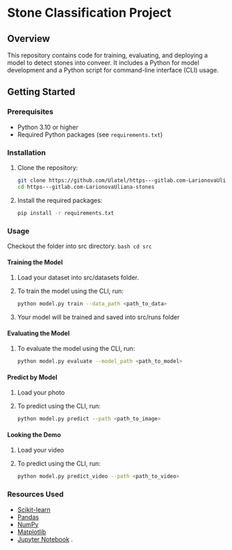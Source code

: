 
# Stone Classification Project

## Overview

This repository contains code for training, evaluating, and deploying a model to detect stones into conveer. It includes a Python for model development and a Python script for command-line interface (CLI) usage.

## Getting Started

### Prerequisites

- Python 3.10 or higher
- Required Python packages (see `requirements.txt`)

### Installation

1. Clone the repository:
    ```bash
    git clone https://github.com/Ulatel/https---gitlab.com-LarionovaUliana-stones.git
    cd https---gitlab.com-LarionovaUliana-stones
    ```

2. Install the required packages:
    ```bash
    pip install -r requirements.txt
    ```

### Usage

Checkout the folder into src directory.
    ```bash
    cd src
    ```

#### Training the Model

1. Load your dataset into src/datasets folder.

2. To train the model using the CLI, run:
    ```bash
    python model.py train --data_path <path_to_data>
    ```
3. Your model will be trained and saved into src/runs folder

#### Evaluating the Model

1. To evaluate the model using the CLI, run:
    ```bash
    python model.py evaluate --model_path <path_to_model>
    ```

#### Predict by Model

1. Load your photo

2. To predict using the CLI, run:
    ```bash
    python model.py predict --path <path_to_image>
    ```

#### Looking the Demo

1. Load your video

2. To predict using the CLI, run:
    ```bash
    python model.py predict_video --path <path_to_video>
    ```

### Resources Used

- [Scikit-learn](https://scikit-learn.org/)
- [Pandas](https://pandas.pydata.org/)
- [NumPy](https://numpy.org/)
- [Matplotlib](https://matplotlib.org/)
- [Jupyter Notebook](https://jupyter.org/)
.
